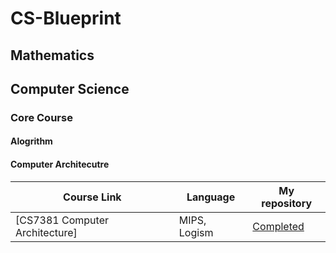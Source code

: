 # CS-Blueprint

## Mathematics

## Computer Science

### Core Course
#### Alogrithm
#### Computer Architecutre 

| Course Link | Language| My repository |
| ----- | --------- | ------------ | 
| [CS7381 Computer Architecture] | MIPS, Logism | [Completed](https://github.com/Everoot/CS7381-spring23) |
